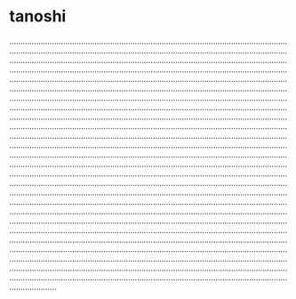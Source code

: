 # tanoshi

.............................................................................................................................................................................................................................................................................................................................................................................................................................................................................................................................................................................................................................................................................................................................................................................................................................................................................................................................................................................................................................................................................................................................................................................................................................................................................................................................................................................................................................................................................................................................................................................................................................................................................................................................................................................................................................................................................................................................................................................................................................................................................................................................................................................................................................................................................................................................................................................................................................................................................................................................................................................................................................................................................................................................................................................................................................................................................................................................................................................................................................................................................................................................................................................................................................................................................................................................................................................